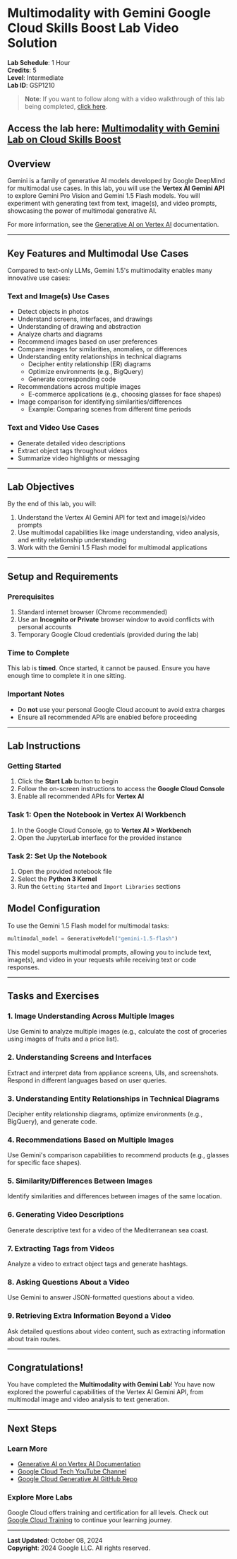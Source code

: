 # Multimodality with Gemini Google Cloud Skills Boost Lab Video Solution 

**Lab Schedule**: 1 Hour  
**Credits**: 5  
**Level**: Intermediate  
**Lab ID**: GSP1210

> **Note**: If you want to follow along with a video walkthrough of this lab being completed, [click here](https://www.cloudskillsboost.google/paths/183/course_templates/981/labs/514647).

Access the lab here: [Multimodality with Gemini Lab on Cloud Skills Boost](https://www.cloudskillsboost.google/paths/183/course_templates/981/labs/514647)
---

## Overview

Gemini is a family of generative AI models developed by Google DeepMind for multimodal use cases. In this lab, you will use the **Vertex AI Gemini API** to explore Gemini Pro Vision and Gemini 1.5 Flash models. You will experiment with generating text from text, image(s), and video prompts, showcasing the power of multimodal generative AI.

For more information, see the [Generative AI on Vertex AI](https://cloud.google.com/vertex-ai/docs/generative-ai/learn/overview) documentation.

---

## Key Features and Multimodal Use Cases

Compared to text-only LLMs, Gemini 1.5's multimodality enables many innovative use cases:

### Text and Image(s) Use Cases
- Detect objects in photos
- Understand screens, interfaces, and drawings
- Understanding of drawing and abstraction
- Analyze charts and diagrams
- Recommend images based on user preferences
- Compare images for similarities, anomalies, or differences
- Understanding entity relationships in technical diagrams
  - Decipher entity relationship (ER) diagrams
  - Optimize environments (e.g., BigQuery)
  - Generate corresponding code
- Recommendations across multiple images
  - E-commerce applications (e.g., choosing glasses for face shapes)
- Image comparison for identifying similarities/differences
  - Example: Comparing scenes from different time periods

### Text and Video Use Cases
- Generate detailed video descriptions
- Extract object tags throughout videos
- Summarize video highlights or messaging

---

## Lab Objectives

By the end of this lab, you will:
1. Understand the Vertex AI Gemini API for text and image(s)/video prompts
2. Use multimodal capabilities like image understanding, video analysis, and entity relationship understanding
3. Work with the Gemini 1.5 Flash model for multimodal applications

---

## Setup and Requirements

### Prerequisites
1. Standard internet browser (Chrome recommended)
2. Use an **Incognito or Private** browser window to avoid conflicts with personal accounts
3. Temporary Google Cloud credentials (provided during the lab)

### Time to Complete
This lab is **timed**. Once started, it cannot be paused. Ensure you have enough time to complete it in one sitting.

### Important Notes
- Do **not** use your personal Google Cloud account to avoid extra charges
- Ensure all recommended APIs are enabled before proceeding

---

## Lab Instructions

### Getting Started
1. Click the **Start Lab** button to begin
2. Follow the on-screen instructions to access the **Google Cloud Console**
3. Enable all recommended APIs for **Vertex AI**

### Task 1: Open the Notebook in Vertex AI Workbench
1. In the Google Cloud Console, go to **Vertex AI > Workbench**
2. Open the JupyterLab interface for the provided instance

### Task 2: Set Up the Notebook
1. Open the provided notebook file
2. Select the **Python 3 Kernel**
3. Run the `Getting Started` and `Import Libraries` sections

## Model Configuration

To use the Gemini 1.5 Flash model for multimodal tasks:

```python
multimodal_model = GenerativeModel("gemini-1.5-flash")
```

This model supports multimodal prompts, allowing you to include text, image(s), and video in your requests while receiving text or code responses.

---

## Tasks and Exercises

### 1. Image Understanding Across Multiple Images
Use Gemini to analyze multiple images (e.g., calculate the cost of groceries using images of fruits and a price list).

### 2. Understanding Screens and Interfaces
Extract and interpret data from appliance screens, UIs, and screenshots. Respond in different languages based on user queries.

### 3. Understanding Entity Relationships in Technical Diagrams
Decipher entity relationship diagrams, optimize environments (e.g., BigQuery), and generate code.

### 4. Recommendations Based on Multiple Images
Use Gemini's comparison capabilities to recommend products (e.g., glasses for specific face shapes).

### 5. Similarity/Differences Between Images
Identify similarities and differences between images of the same location.

### 6. Generating Video Descriptions
Generate descriptive text for a video of the Mediterranean sea coast.

### 7. Extracting Tags from Videos
Analyze a video to extract object tags and generate hashtags.

### 8. Asking Questions About a Video
Use Gemini to answer JSON-formatted questions about a video.

### 9. Retrieving Extra Information Beyond a Video
Ask detailed questions about video content, such as extracting information about train routes.

---

## Congratulations!

You have completed the **Multimodality with Gemini Lab**! You have now explored the powerful capabilities of the Vertex AI Gemini API, from multimodal image and video analysis to text generation.

---

## Next Steps

### Learn More
- [Generative AI on Vertex AI Documentation](https://cloud.google.com/generative-ai)
- [Google Cloud Tech YouTube Channel](https://www.youtube.com/c/GoogleCloudTech)
- [Google Cloud Generative AI GitHub Repo](https://github.com/googlecloudplatform/generative-ai)

### Explore More Labs
Google Cloud offers training and certification for all levels. Check out [Google Cloud Training](https://cloud.google.com/training) to continue your learning journey.

---

**Last Updated**: October 08, 2024  
**Copyright**: 2024 Google LLC. All rights reserved.
